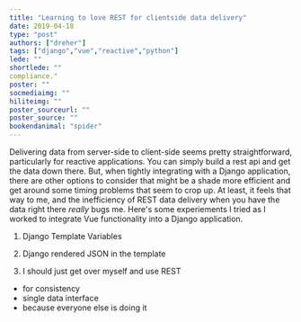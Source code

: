 ```yaml
---
title: "Learning to love REST for clientside data delivery"
date: 2019-04-18
type: "post"
authors: ["dreher"]
tags: ["django","vue","reactive","python"]
lede: ""
shortlede: ""
compliance."
poster: ""
socmediaimg: ""
hiliteimg: ""
poster_sourceurl: ""
poster_source: ""
bookendanimal: "spider"
---
```


Delivering data from server-side to client-side seems pretty straightforward, particularly for reactive applications. You can simply build a rest api and get the data down there. But, when tightly integrating with a Django application, there are other options to consider that might be a shade more efficient and get around some timing problems that seem to crop up. At least, it feels that way to me, and the inefficiency of REST data delivery when you have the data right there *really* bugs me. Here's some experiements I tried as I worked to integrate Vue functionality into a Django application.


1. Django Template Variables

2. Django rendered JSON in the template

3. I should just get over myself and use REST
* for consistency
* single data interface
* because everyone else is doing it


